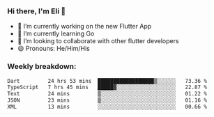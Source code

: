 ### Hi there, I'm Eli 👋
- 🔭 I’m currently working on the new Flutter App
- 🌱 I’m currently learning Go
- 🦄 I’m looking to collaborate with other flutter developers
- 😄 Pronouns: He/Him/His

### Weekly breakdown:
<!--START_SECTION:waka-->

```txt
Dart         24 hrs 53 mins  ██████████████████▒░░░░░░   73.36 %
TypeScript   7 hrs 45 mins   █████▓░░░░░░░░░░░░░░░░░░░   22.87 %
Text         24 mins         ▒░░░░░░░░░░░░░░░░░░░░░░░░   01.22 %
JSON         23 mins         ▒░░░░░░░░░░░░░░░░░░░░░░░░   01.16 %
XML          13 mins         ░░░░░░░░░░░░░░░░░░░░░░░░░   00.66 %
```

<!--END_SECTION:waka-->
